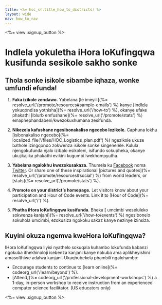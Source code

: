 ```yaml
---
title: <%= hoc_s(:title_how_to_districts) %>
layout: wide
nav: how_to_nav
---
```

<%= view :signup_button %>

# Indlela yokuletha iHora loKufingqwa kusifunda sesikole sakho sonke

## Thola sonke isikole sibambe iqhaza, wonke umfundi efunda!

1. **Faka izikole zendawo.** Yabelana [le imeyili](%= resolve_url('/promote/resources#sample-emails') %) kanye [indlela yokuqondisa yothisha](%= resolve_url('/how-to') %), okanye ufake phakathi [iblurb emfushane](%= resolve_url('/promote/stats') %) emaphephandabeni/kwezokuxhumana zesifunda.

2. **Nikezela kafushane ngesibonakaliso ngecebo lezikole.** Caphuna lokhu [isibonakaliso ngecebo](%= localized_file('/files/HOC_Logistics_plan.pdf') %) ngezikole ukuze bathole izingqondo zokwenza isikole sonke singenelele. Kulula njengokufunda njalo izibalo esikoleni, isifundo sokupheka, okanye ukujikajika phakathi evikini kugumbi lwekhompyutha.

3. **Yabelana ngalokhu kwezokusakaza.** Thumela ku [Facebook](https://www.facebook.com/sharer/sharer.php?u=http%3A%2F%2Fhourofcode.com%2Fus) noma [Twitter](https://twitter.com/intent/tweet?url=http%3A%2F%2Fhourofcode.com&text=I%27m%20participating%20in%20this%20year%27s%20%23HourOfCode%2C%20are%20you%3F%20%40codeorg&original_referer=https%3A%2F%2Fwww.google.com%2Furl%3Fq%3Dhttps%253A%252F%252Ftwitter.com%252Fshare%253Fhashtags%253D%2526amp%253Brelated%253Dcodeorg%2526amp%253Btext%253DI%252527m%252Bparticipating%252Bin%252Bthis%252Byear%252527s%252B%252523HourOfCode%25252C%252Bare%252Byou%25253F%252B%252540codeorg%2526amp%253Burl%253Dhttp%25253A%25252F%25252Fhourofcode.com%26sa%3DD%26sntz%3D1%26usg%3DAFQjCNE1GLTUbKZfMlEh9Aj5w0iswz6PYQ&related=codeorg&hashtags=). Or share one of these inspirational [pictures and quotes](%= resolve_url('/promote/resources#social') %) from world leaders, or [stats](%= resolve_url('/promote/stats') %).

4. **Promote on your district’s homepage.** Let visitors know about your participation and Hour of Code events. Link it to [Hour of Code](%= resolve_url('/') %).

5. **Phatha iHora loKufingqwa kusifunda.** Bheka [ umcimbi weseluleko sokwenza kanjani](%= resolve_url('/how-to/events') %) ngesibonelo sokuhola umcimbi, ezokusiza ngokoku sakaz kanye nezinye izinsiza.

## Kuyini okuza ngemva kweHora loKufingqwa?

IHora loKufingqwa liyisi nyathelo sokuqala kuhambo lokufunda kabanzi ngokuba ithekhinoloji isebenza kanjani kanye nokuba ama aplikheyishini amasofthiwe adalwa kanjani. Ukuqhubekela phambili ngalohambo:

- Encourage students to continue to [learn online](%= codeorg_url('/learn/beyond') %).
- [Attend](%= codeorg_url('/professional-development-workshops') %) a 1-day, in-person workshop to receive instruction from an experienced computer science facilitator. (US educators only)

<%= view :signup_button %>